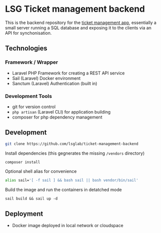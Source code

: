 # LSG Ticket management backend

This is the backend repository for the [ticket management app](https://github.com/lsglab/ticket-management), essentially a small server running a SQL database and exposing it to the clients via an API for synchonisation.

## Technologies

### Framework / Wrapper
+ Laravel PHP Framework for creating a REST API service
+ Sail (Laravel) Docker environment
+ Sanctum (Laravel) Authentication (built in)

### Development Tools
+ git for version control
+ `php artisan` (Laravel CLI) for application building
+ composer for php dependency management

## Development
```sh
git clone https://github.com/lsglab/ticket-management-backend
```
Install dependencies (this gegnerates the missing `/vendors` directory)
```sh 
composer install
```
Optional shell alias for convenience
```sh
alias sail='[ -f sail ] && bash sail || bash vendor/bin/sail'
```
Build the image and run the containers in detatched mode
```
sail build && sail up -d
```

## Deployment
+ Docker image deployed in local network or cloudspace
